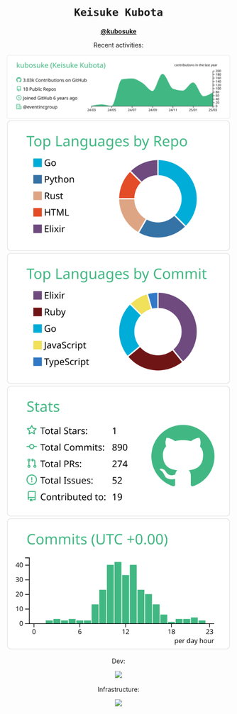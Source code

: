 <div align="center">

  <h1><code>Keisuke Kubota</code></h1>

  <strong><a href="https://linktr.ee/kubosuke">@kubosuke</a></strong>

Recent activities:

  [![](https://raw.githubusercontent.com/kubosuke/kubosuke/master/profile-summary-card-output/vue/0-profile-details.svg)](https://github.com/vn7n24fzkq/github-profile-summary-cards)
[![](https://raw.githubusercontent.com/kubosuke/kubosuke/master/profile-summary-card-output/vue/1-repos-per-language.svg)](https://github.com/vn7n24fzkq/github-profile-summary-cards) [![](https://raw.githubusercontent.com/kubosuke/kubosuke/master/profile-summary-card-output/vue/2-most-commit-language.svg)](https://github.com/vn7n24fzkq/github-profile-summary-cards)
[![](https://raw.githubusercontent.com/kubosuke/kubosuke/master/profile-summary-card-output/vue/3-stats.svg)](https://github.com/vn7n24fzkq/github-profile-summary-cards) [![](https://raw.githubusercontent.com/kubosuke/kubosuke/master/profile-summary-card-output/vue/4-productive-time.svg)](https://github.com/vn7n24fzkq/github-profile-summary-cards)

Dev:

<a href="https://skillicons.dev">
  <img src="https://skillicons.dev/icons?i=go,rust,python,elixir,ruby,rails,js,ts,react,nextjs,redis,mysql,postgres,emacs,vscode&perline=8" />
</a>

Infrastructure:

<a href="https://skillicons.dev">
  <img src="https://skillicons.dev/icons?i=linux,prometheus,jenkins,grafana,kubernetes,ansible,terraform,aws,gcp&perline=8" />
</a>

</div>